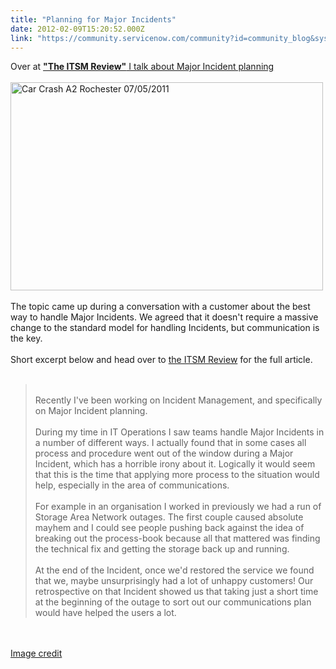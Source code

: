 ```yaml
---
title: "Planning for Major Incidents"
date: 2012-02-09T15:20:52.000Z
link: "https://community.servicenow.com/community?id=community_blog&sys_id=168c2ae1dbd0dbc01dcaf3231f961920"
---
```

<p>Over at <a href="http://www.theitsmreview.com/2012/02/planning-major-incidents/"><b>"The ITSM Review"</b> I talk about Major Incident planning</a><br /><br /><a href="http://www.flickr.com/photos/jf01350/5694915773/" title="Car Crash A2 Rochester 07/05/2011 by jf01350, on Flickr"><img src="http://farm3.staticflickr.com/2238/5694915773_161c68390f.jpg" width="500" height="333" alt="Car Crash A2 Rochester 07/05/2011" /></a><br /><br />The topic came up during a conversation with a customer about the best way to handle Major Incidents. We agreed that it doesn't require a massive change to the standard model for handling Incidents, but communication is the key.<br /><br />Short excerpt below and head over to <a title="w.theitsmreview.com/2012/02/planning-major-incidents/" href="http://www.theitsmreview.com/2012/02/planning-major-incidents/">the ITSM Review</a> for the full article.<br /><br /><blockquote><br />Recently I've been working on Incident Management, and specifically on Major Incident planning.<br /><br />During my time in IT Operations I saw teams handle Major Incidents in a number of different ways. I actually found that in some cases all process and procedure went out of the window during a Major Incident, which has a horrible irony about it. Logically it would seem that this is the time that applying more process to the situation would help, especially in the area of communications.<br /><br />For example in an organisation I worked in previously we had a run of Storage Area Network outages. The first couple caused absolute mayhem and I could see people pushing back against the idea of breaking out the process-book because all that mattered was finding the technical fix and getting the storage back up and running.<br /><br />At the end of the Incident, once we'd restored the service we found that we, maybe unsurprisingly had a lot of unhappy customers! Our retrospective on that Incident showed us that taking just a short time at the beginning of the outage to sort out our communications plan would have helped the users a lot.<br /></blockquote><br /><br /><a href="http://www.flickr.com/photos/jf01350/5694915773/" title="Car Crash A2 Rochester 07/05/2011 by jf01350, on Flickr">Image credit</a></p>